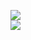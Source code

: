 [![](https://img.shields.io/badge/Made%20With-Github%20Spray-lightgrey.svg?style=for-the-badge&logo=github)](https://github.com/Annihil/github-spray#3919)  
[![](https://i.imgur.com/2DrTn0Z.gif)](https://github.com/Annihil/github-spray)